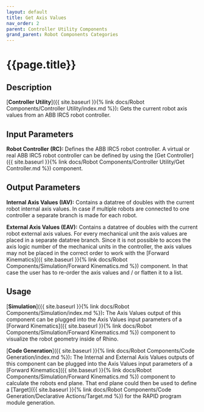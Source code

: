 ```yaml
---
layout: default
title: Get Axis Values
nav_order: 2
parent: Controller Utility Components
grand_parent: Robot Components Categories
---
```


# **{{page.title}}**

## **Description**

[**Controller Utility**]({{ site.baseurl }}{% link docs/Robot Components/Controller Utility/index.md %})**:** Gets the current robot axis values from an ABB IRC5 robot controller.

## **Input Parameters**

**Robot Controller (RC):** Defines the ABB IRC5 robot controller. A virtual or real ABB IRC5 robot controller can be defined by using the [Get Controller]({{ site.baseurl }}{% link docs/Robot Components/Controller Utility/Get Controller.md %}) component.

## **Output Parameters**

**Internal Axis Values (IAV):** Contains a datatree of doubles with the current robot internal axis values. In case if multiple robots are connected to one controller a separate branch is made for each robot.

**External Axis Values (EAV):** Contains a datatree of doubles with the current robot external axis values. For every mechanical unit the axis values are placed in a separate datatree branch. Since it is not possible to acces the axis logic number of the mechanical units in the controller, the axis values may not be placed in the correct order to work with the [Forward Kinematics]({{ site.baseurl }}{% link docs/Robot Components/Simulation/Forward Kinematics.md %}) component. In that case the user has to re-order the axis values and / or flatten it to a list. 

## **Usage**

[**Simulation**]({{ site.baseurl }}{% link docs/Robot Components/Simulation/index.md %})**:** The Axis Values output of this component can be plugged into the Axis Values input parameters of a [Forward Kinematics]({{ site.baseurl }}{% link docs/Robot Components/Simulation/Forward Kinematics.md %}) component to visualize the robot geometry inside of Rhino.

[**Code Generation**]({{ site.baseurl }}{% link docs/Robot Components/Code Generation/index.md %})**:** The Internal and External Axis Values outputs of this component can be plugged into the Axis Values input parameters of a [Forward Kinematics]({{ site.baseurl }}{% link docs/Robot Components/Simulation/Forward Kinematics.md %}) component to calculate the robots end plane. That end plane could then be used to define a [Target]({{ site.baseurl }}{% link docs/Robot Components/Code Generation/Declarative Actions/Target.md %}) for the RAPID program module generation.

